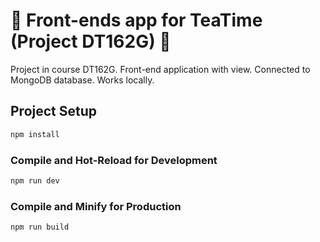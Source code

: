 # :tea:  Front-ends app for TeaTime (Project DT162G) :tea:

Project in course DT162G. Front-end application with view. Connected to MongoDB database. Works locally. 

## Project Setup

```sh
npm install
```

### Compile and Hot-Reload for Development

```sh
npm run dev
```

### Compile and Minify for Production

```sh
npm run build
```
